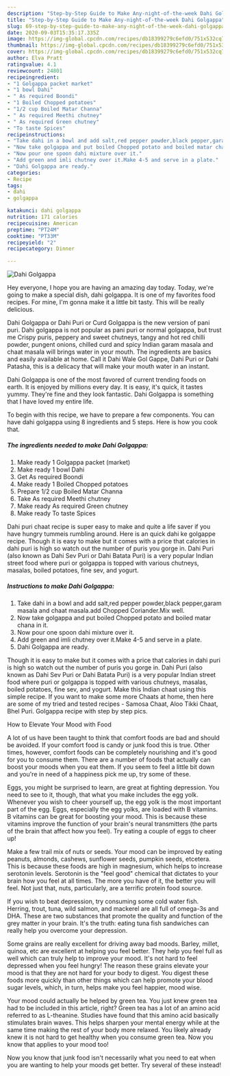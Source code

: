 ```yaml
---
description: "Step-by-Step Guide to Make Any-night-of-the-week Dahi Golgappa"
title: "Step-by-Step Guide to Make Any-night-of-the-week Dahi Golgappa"
slug: 69-step-by-step-guide-to-make-any-night-of-the-week-dahi-golgappa
date: 2020-09-03T15:35:17.335Z
image: https://img-global.cpcdn.com/recipes/db18399279c6efd0/751x532cq70/dahi-golgappa-recipe-main-photo.jpg
thumbnail: https://img-global.cpcdn.com/recipes/db18399279c6efd0/751x532cq70/dahi-golgappa-recipe-main-photo.jpg
cover: https://img-global.cpcdn.com/recipes/db18399279c6efd0/751x532cq70/dahi-golgappa-recipe-main-photo.jpg
author: Elva Pratt
ratingvalue: 4.1
reviewcount: 24801
recipeingredient:
- "1 Golgappa packet market"
- "1 bowl Dahi"
- " As required Boondi"
- "1 Boiled Chopped potatoes"
- "1/2 cup Boiled Matar Channa"
- " As required Meethi chutney"
- " As required Green chutney"
- "To taste Spices"
recipeinstructions:
- "Take dahi in a bowl and add salt,red pepper powder,black pepper,garam masala and chaat masala.add Chopped Coriander.Mix well."
- "Now take golgappa and put boiled Chopped potato and boiled matar chana in it."
- "Now pour one spoon dahi mixture over it."
- "Add green and imli chutney over it.Make 4-5 and serve in a plate."
- "Dahi Golgappa are ready."
categories:
- Recipe
tags:
- dahi
- golgappa

katakunci: dahi golgappa 
nutrition: 171 calories
recipecuisine: American
preptime: "PT24M"
cooktime: "PT33M"
recipeyield: "2"
recipecategory: Dinner

---
```



![Dahi Golgappa](https://img-global.cpcdn.com/recipes/db18399279c6efd0/751x532cq70/dahi-golgappa-recipe-main-photo.jpg)

Hey everyone, I hope you are having an amazing day today. Today, we're going to make a special dish, dahi golgappa. It is one of my favorites food recipes. For mine, I'm gonna make it a little bit tasty. This will be really delicious.

Dahi Golgappa or Dahi Puri or Curd Golgappa is the new version of pani puri. Dahi golgappa is not popular as pani puri or normal golgappa, but trust me Crispy puris, peppery and sweet chutneys, tangy and hot red chilli powder, pungent onions, chilled curd and spicy Indian garam masala and chaat masala will brings water in your mouth. The ingredients are basics and easily available at home. Call it Dahi Wale Gol Gappe, Dahi Puri or Dahi Patasha, this is a delicacy that will make your mouth water in an instant.

Dahi Golgappa is one of the most favored of current trending foods on earth. It is enjoyed by millions every day. It is easy, it's quick, it tastes yummy. They're fine and they look fantastic. Dahi Golgappa is something that I have loved my entire life.


To begin with this recipe, we have to prepare a few components. You can have dahi golgappa using 8 ingredients and 5 steps. Here is how you cook that.

<!--inarticleads1-->

##### The ingredients needed to make Dahi Golgappa:

1. Make ready 1 Golgappa packet (market)
1. Make ready 1 bowl Dahi
1. Get  As required Boondi
1. Make ready 1 Boiled Chopped potatoes
1. Prepare 1/2 cup Boiled Matar Channa
1. Take  As required Meethi chutney
1. Make ready  As required Green chutney
1. Make ready To taste Spices


Dahi puri chaat recipe is super easy to make and quite a life saver if you have hungry tummeis rumbling around. Here is an quick dahi ke golgappe recipe. Though it is easy to make but it comes with a price that calories in dahi puri is high so watch out the number of puris you gorge in. Dahi Puri (also known as Dahi Sev Puri or Dahi Batata Puri) is a very popular Indian street food where puri or golgappa is topped with various chutneys, masalas, boiled potatoes, fine sev, and yogurt. 

<!--inarticleads2-->

##### Instructions to make Dahi Golgappa:

1. Take dahi in a bowl and add salt,red pepper powder,black pepper,garam masala and chaat masala.add Chopped Coriander.Mix well.
1. Now take golgappa and put boiled Chopped potato and boiled matar chana in it.
1. Now pour one spoon dahi mixture over it.
1. Add green and imli chutney over it.Make 4-5 and serve in a plate.
1. Dahi Golgappa are ready.


Though it is easy to make but it comes with a price that calories in dahi puri is high so watch out the number of puris you gorge in. Dahi Puri (also known as Dahi Sev Puri or Dahi Batata Puri) is a very popular Indian street food where puri or golgappa is topped with various chutneys, masalas, boiled potatoes, fine sev, and yogurt. Make this Indian chaat using this simple recipe. If you want to make some more Chaats at home, then here are some of my tried and tested recipes - Samosa Chaat, Aloo Tikki Chaat, Bhel Puri. Golgappa recipe with step by step pics. 

How to Elevate Your Mood with Food


A lot of us have been taught to think that comfort foods are bad and should be avoided. If your comfort food is candy or junk food this is true. Other times, however, comfort foods can be completely nourishing and it's good for you to consume them. There are a number of foods that actually can boost your moods when you eat them. If you seem to feel a little bit down and you're in need of a happiness pick me up, try some of these.

Eggs, you might be surprised to learn, are great at fighting depression. You need to see to it, though, that what you make includes the egg yolk. Whenever you wish to cheer yourself up, the egg yolk is the most important part of the egg. Eggs, especially the egg yolks, are loaded with B vitamins. B vitamins can be great for boosting your mood. This is because these vitamins improve the function of your brain's neural transmitters (the parts of the brain that affect how you feel). Try eating a couple of eggs to cheer up!

Make a few trail mix of nuts or seeds. Your mood can be improved by eating peanuts, almonds, cashews, sunflower seeds, pumpkin seeds, etcetera. This is because these foods are high in magnesium, which helps to increase serotonin levels. Serotonin is the "feel good" chemical that dictates to your brain how you feel at all times. The more you have of it, the better you will feel. Not just that, nuts, particularly, are a terrific protein food source.

If you wish to beat depression, try consuming some cold water fish. Herring, trout, tuna, wild salmon, and mackerel are all full of omega-3s and DHA. These are two substances that promote the quality and function of the grey matter in your brain. It's the truth: eating tuna fish sandwiches can really help you overcome your depression. 

Some grains are really excellent for driving away bad moods. Barley, millet, quinoa, etc are excellent at helping you feel better. They help you feel full as well which can truly help to improve your mood. It's not hard to feel depressed when you feel hungry! The reason these grains elevate your mood is that they are not hard for your body to digest. You digest these foods more quickly than other things which can help promote your blood sugar levels, which, in turn, helps make you feel happier, mood wise.

Your mood could actually be helped by green tea. You just knew green tea had to be included in this article, right? Green tea has a lot of an amino acid referred to as L-theanine. Studies have found that this amino acid basically stimulates brain waves. This helps sharpen your mental energy while at the same time making the rest of your body more relaxed. You likely already knew it is not hard to get healthy when you consume green tea. Now you know that applies to your mood too!

Now you know that junk food isn't necessarily what you need to eat when you are wanting to help your moods get better. Try several of these instead!

